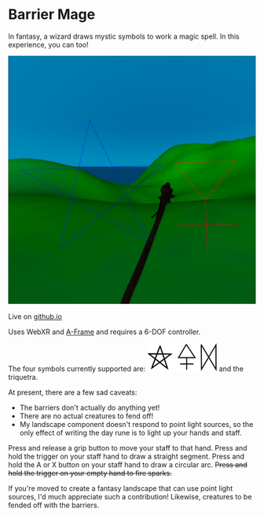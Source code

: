 # Barrier Mage
In fantasy, a wizard draws mystic symbols to work a magic spell.
In this experience, you can too!

![pentagram & brimstone screenshot](assets/pentagram-brimstone.jpg)

Live on [github.io](https://dougreeder.github.io/barrier-mage/)

Uses WebXR and [A-Frame](https://aframe.io) and requires a 6-DOF controller.

The four symbols currently supported are:
![mystic symbols](assets/symbols.png)
and the triquetra.

At present, there are a few sad caveats:
* The barriers don't actually do anything yet!
* There are no actual creatures to fend off!
* My landscape component doesn't respond to point light sources, so the only effect of writing the day rune is to light up your hands and staff.



Press and release a grip button to move your staff to that hand.
Press and hold the trigger on your staff hand to draw a straight segment.
Press and hold the A or X button on your staff hand to draw a circular arc.
~~Press and hold the trigger on your empty hand to fire sparks.~~


If you're moved to create a fantasy landscape that can use point light sources, I'd much appreciate such a contribution!
Likewise, creatures to be fended off with the barriers. 
